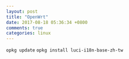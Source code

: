 ```yaml
---
layout: post
title: "OpenWrt"
date: 2017-08-18 05:36:34 +0800
comments: true
categories: linux
---
```


`opkg update`
`opkg install luci-i18n-base-zh-tw`

